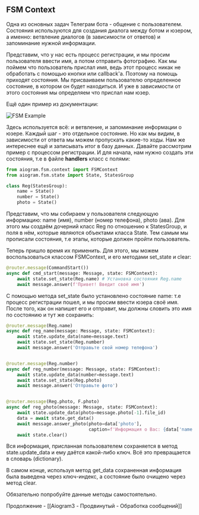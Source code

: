 ## FSM Context

Одна из основных задач Телеграм бота - общение с пользователем. Состояния используются для создания диалога между ботом и юзером, а именно: ветвление диалогов (в зависимости от ответов) и запоминание нужной информации.

Представим, что у нас есть процесс регистрации, и мы просим пользователя ввести имя, а потом отправить фотографию. Как мы поймем что пользователь прислал имя, ведь этот процесс никак не обработать с помощью кнопки или callback'а. Поэтому на помощь приходят состояния. Мы присваиваем пользователю определенное состояние, в котором он будет находиться. И уже в зависимости от этого состояния мы определяем что прислал нам юзер.

Ещё один пример из документации:

![FSM Example](https://docs.aiogram.dev/en/latest/_images/fsm_example.png)

Здесь используется всё: и ветвление, и запоминание информации о юзере. Каждый шаг - это отдельное состояние. Но как мы видим, в зависимости от ответа мы можем пропускать какие-то ходы. Нам же интереснее ещё и записывать итог в базу данных. Давайте рассмотрим пример с процессом регистрации. И для начала, нам нужно создать эти состояния, т.е в файле **handlers** класс с полями:

```python
from aiogram.fsm.context import FSMContext
from aiogram.fsm.state import State, StatesGroup

class Reg(StatesGroup):
    name = State()
    number = State()
    photo = State()
```

Представим, что мы собираем у пользователя следующую информацию: name (имя), number (номер телефона), photo (ава). Для этого мы создаём дочерний класс Reg по отношению к StatesGroup, и поля в нём, которые являются объектами класса State. Тем самым мы прописали состояния, т.е этапы, которые должен пройти пользователь.

Теперь пришло время их применить. Для этого, мы можем воспользоваться классом FSMContext, и его методами set_state и clear:

```python
@router.message(CommandStart())
async def cmd_start(message: Message, state: FSMContext):
    await state.set_state(Reg.name) # Установка состояния Reg.name
    await message.answer(f'Привет! Введит своё имя')
```

С помощью метода set_state было установлено состояние name: т.е процесс регистрации пошел, и мы просим ввести юзера своё имя. После того, как он напишет его и отправит, мы должны словить это имя по состоянию и тут же сохранить:

```python
@router.message(Reg.name)
async def reg_name(message: Message, state: FSMContext):
    await state.update_data(name=message.text)
    await state.set_state(Reg.number)
    await message.answer('Отправьте свой номер телефона')


@router.message(Reg.number)
async def reg_number(message: Message, state: FSMContext):
    await state.update_data(number=message.text)
    await state.set_state(Reg.photo)
    await message.answer('Отправьте фото')


@router.message(Reg.photo, F.photo)
async def reg_photo(message: Message, state: FSMContext):
    await state.update_data(photo=message.photo[-1].file_id)
    data = await state.get_data()
    await message.answer_photo(photo=data['photo'],
                               caption=f'Информация о Вас: {data['name']}, {data['number']}')
    await state.clear()
```

Вся информация, присланная пользователем сохраняется в метод state.update_data и ему даётся какой-либо ключ. Всё это превращается в словарь (dictionary).

В самом конце, используя метод get_data сохраненная информация была выведена через ключ-индекс, а состояние было очищено через метод clear.

Обязательно попробуйте данные методы самостоятельно.

Продолжение - [[Aiogram3   -  Продвинутый - Обработка сообщений]]